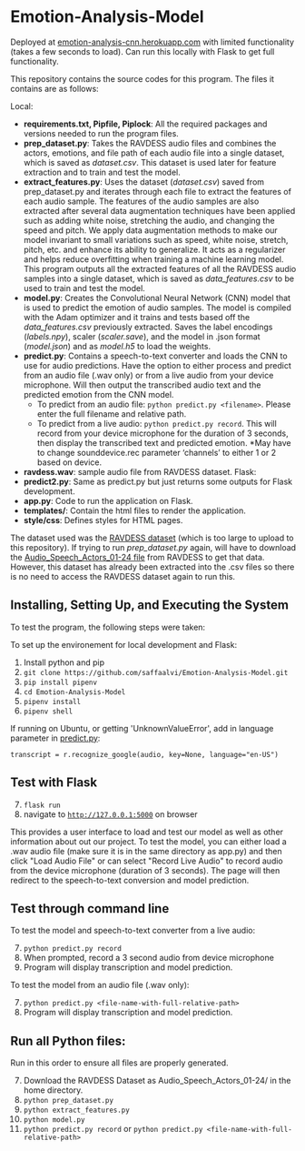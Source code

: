 # Emotion-Analysis-Model

Deployed at [emotion-analysis-cnn.herokuapp.com](emotion-analysis-cnn.herokuapp.com) with limited functionality (takes a few seconds to load). Can run this locally with Flask to get full functionality.

This repository contains the source codes for this program. The files it contains are as follows:

Local:
- **requirements.txt, Pipfile, Piplock**: All the required packages and versions needed to run the program files.
- **prep_dataset.py**: Takes the RAVDESS audio files and combines the actors, emotions, and file path of each audio file into a single dataset, which is saved as _dataset.csv_. This dataset is used later for feature extraction and to train and test the model.
- **extract_features.py**: Uses the dataset (_dataset.csv_) saved from prep_dataset.py and iterates through each file to extract the features of each audio sample. The features of the audio samples are also extracted after several data augmentation techniques have been applied such as adding white noise, stretching the audio, and changing the speed and pitch. We apply data augmentation methods to make our model invariant to small variations such as speed, white noise, stretch, pitch, etc. and enhance its ability to generalize. It acts as a regularizer and helps reduce overfitting when training a machine learning model. This program outputs all the extracted features of all the RAVDESS audio samples into a single dataset, which is saved as _data_features.csv_ to be used to train and test the model.
- **model.py**: Creates the Convolutional Neural Network (CNN) model that is used to predict the emotion of audio samples. The model is compiled with the Adam optimizer and it trains and tests based off the _data_features.csv_ previously extracted. Saves the label encodings (_labels.npy_), scaler (_scaler.save_), and the model in .json format (_model.json_) and as _model.h5_ to load the weights. 
- **predict.py**: Contains a speech-to-text converter and loads the CNN to use for audio predictions. Have the option to either process and predict from an audio file (.wav only) or from a live audio from your device microphone. Will then output the transcribed audio text and the predicted emotion from the CNN model.
  - To predict from an audio file: `python predict.py <filename>`. Please enter the full filename and relative path.
  - To predict from a live audio: `python predict.py record`. This will record from your device microphone for the duration of 3 seconds, then display the transcribed text and predicted emotion. *May have to change sounddevice.rec parameter ‘channels’ to either 1 or 2 based on device.
- **ravdess.wav**: sample audio file from RAVDESS dataset.
Flask:
- **predict2.py**: Same as predict.py but just returns some outputs for Flask development.
- **app.py**: Code to run the application on Flask.
- **templates/**: Contain the html files to render the application.
- **style/css**: Defines styles for HTML pages.

The dataset used was the [RAVDESS dataset](https://smartlaboratory.org/ravdess/) (which is too large to upload to this repository). If trying to run _prep_dataset.py_ again, will have to download the [Audio_Speech_Actors_01-24 file](https://zenodo.org/record/1188976#.Yl54V5OZP0o) from RAVDESS to get that data. However, this dataset has already been extracted into the .csv files so there is no need to access the RAVDESS dataset again to run this.

## Installing, Setting Up, and Executing the System

To test the program, the following steps were taken:

To set up the environement for local development and Flask:
1. Install python and pip
2. `git clone https://github.com/saffaalvi/Emotion-Analysis-Model.git`
3. `pip install pipenv`
4. `cd Emotion-Analysis-Model`
5. `pipenv install`
6. `pipenv shell`

If running on Ubuntu, or getting 'UnknownValueError', add in language parameter in [predict.py](https://github.com/saffaalvi/Emotion-Analysis-Model/blob/main/predict.py#L48):

`transcript = r.recognize_google(audio, key=None, language="en-US")`

## Test with Flask
7. `flask run`
8. navigate to [`http://127.0.0.1:5000`](http://127.0.0.1:5000) on browser

This provides a user interface to load and test our model as well as other information about out our project.
To test the model, you can either load a .wav audio file (make sure it is in the same directory as app.py) and then click "Load Audio File" or can select 
"Record Live Audio" to record audio from the device microphone (duration of 3 seconds). The page will then redirect to the speech-to-text conversion and model prediction.

## Test through command line
To test the model and speech-to-text converter from a live audio:

7. `python predict.py record`
8. When prompted, record a 3 second audio from device microphone
9. Program will display transcription and model prediction.

To test the model from an audio file (.wav only):

7. `python predict.py <file-name-with-full-relative-path>`
8. Program will display transcription and model prediction.

## Run all Python files:
Run in this order to ensure all files are properly generated.

7. Download the RAVDESS Dataset as Audio_Speech_Actors_01-24/ in the home directory.
8. `python prep_dataset.py`
9. `python extract_features.py`
10. `python model.py`
11. `python predict.py record` or `python predict.py <file-name-with-full-relative-path>`
